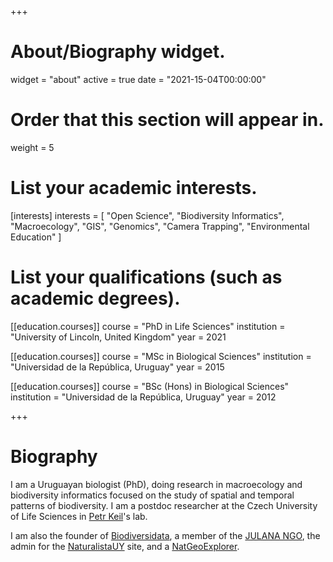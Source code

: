 +++
# About/Biography widget.
widget = "about"
active = true
date = "2021-15-04T00:00:00"

# Order that this section will appear in.
weight = 5

# List your academic interests.
[interests]
  interests = [
    "Open Science",
    "Biodiversity Informatics",
    "Macroecology",
    "GIS",
    "Genomics",
    "Camera Trapping",
    "Environmental Education"
  ]

# List your qualifications (such as academic degrees).
[[education.courses]]
  course = "PhD in Life Sciences"
  institution = "University of Lincoln, United Kingdom"
  year = 2021

[[education.courses]]
  course = "MSc in Biological Sciences"
  institution = "Universidad de la República, Uruguay"
  year = 2015

[[education.courses]]
  course = "BSc (Hons) in Biological Sciences"
  institution = "Universidad de la República, Uruguay"
  year = 2012

+++

# Biography

I am a Uruguayan biologist (PhD), doing research in macroecology and biodiversity informatics focused on the study of spatial and temporal patterns of biodiversity. I am a postdoc researcher at the Czech University of Life Sciences in [Petr Keil](https://petrkeil.github.io/website/)'s lab.

I am also the founder of [Biodiversidata](https://biodiversidata.org/), a member of the [JULANA NGO](https://julana.org), the admin for the [NaturalistaUY](https://www.naturalista.uy) site, and a [NatGeoExplorer](https://www.nationalgeographic.org/find-explorers/ED0031R000029s0gjQAA).

